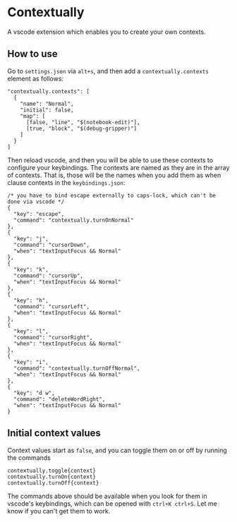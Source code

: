 # Contextually

A vscode extension which enables you to create your own contexts.

## How to use
Go to `settings.json` via `alt+s`, and then add a `contextually.contexts` element as follows:
```json5
"contextually.contexts": [
  {
    "name": "Normal",
    "initial": false,
    "map": [
      [false, "line", "$(notebook-edit)"],
      [true, "block", "$(debug-gripper)"]
    ]
  }
]
```
Then reload vscode, and then you will be able to use these contexts to configure your keybindings.
The contexts are named as they are in the array of contexts. That is, those will be the names when
you add them as when clause contexts in the `keybindings.json`:
```json5
/* you have to bind escape externally to caps-lock, which can't be done via vscode */
{
  "key": "escape",
  "command": "contextually.turnOnNormal"
},
{
  "key": "j",
  "command": "cursorDown",
  "when": "textInputFocus && Normal"
},
{
  "key": "k",
  "command": "cursorUp",
  "when": "textInputFocus && Normal"
},
{
  "key": "h",
  "command": "cursorLeft",
  "when": "textInputFocus && Normal"
},
{
  "key": "l",
  "command": "cursorRight",
  "when": "textInputFocus && Normal"
},
{
  "key": "i",
  "command": "contextually.turnOffNormal",
  "when": "textInputFocus && Normal"
},
{
  "key": "d w",
  "command": "deleteWordRight",
  "when": "textInputFocus && Normal"
}
```

## Initial context values
Context values start as `false`, and you can toggle them on or off by running the commands
```
contextually.toggle{context}
contextually.turnOn{context}
contextually.turnOff{context}
```

The commands above should be available when you look for them in vscode's keybindings,
which can be opened with `ctrl+K ctrl+S`. Let me know if you can't get them to work.
